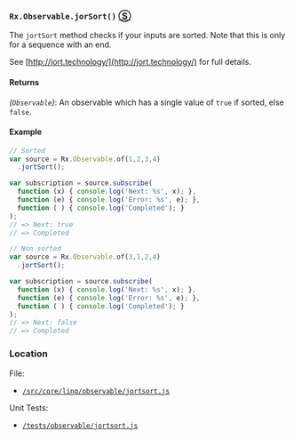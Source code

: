 ### `Rx.Observable.jorSort()` [&#x24C8;](https://github.com/Reactive-Extensions/RxJS/blob/master/src/core/linq/observable/jortsort.js "View in source")

The `jortSort` method checks if your inputs are sorted.  Note that this is only for a sequence with an end.

See [http://jort.technology/](http://jort.technology/) for full details.

#### Returns
*(`Observable`)*:  An observable which has a single value of `true` if sorted, else `false`.

#### Example
```js
// Sorted
var source = Rx.Observable.of(1,2,3,4)
  .jortSort();

var subscription = source.subscribe(
  function (x) { console.log('Next: %s', x); },
  function (e) { console.log('Error: %s', e); },
  function ( ) { console.log('Completed'); }
);
// => Next: true
// => Completed

// Non sorted
var source = Rx.Observable.of(3,1,2,4)
  .jortSort();

var subscription = source.subscribe(
  function (x) { console.log('Next: %s', x); },
  function (e) { console.log('Error: %s', e); },
  function ( ) { console.log('Completed'); }
);
// => Next: false
// => Completed
```

### Location

File:
- [`/src/core/linq/observable/jortsort.js`](https://github.com/Reactive-Extensions/RxJS/blob/master/src/core/linq/observable/jortsort.js)

Unit Tests:
- [`/tests/observable/jortsort.js`](https://github.com/Reactive-Extensions/RxJS/blob/master/tests/observable/jortsort.js)
